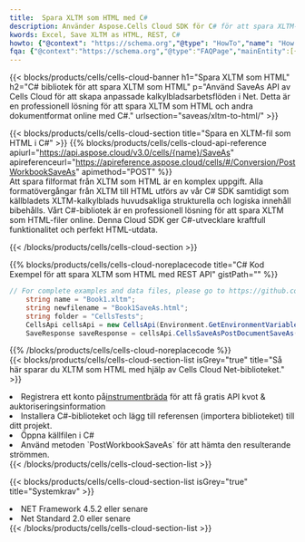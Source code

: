 ```yaml
---
title:  Spara XLTM som HTML med C#
description: Använder Aspose.Cells Cloud SDK för C# för att spara XLTM-formatfilen som HTML-formatfil.
kwords: Excel, Save XLTM as HTML, REST, C#
howto: {"@context": "https://schema.org","@type": "HowTo","name": "How to save XLTM as HTML using the Cells Cloud Net library.","description": "How to save XLTM as HTML using the Cells Cloud Net library.","image": {"@type": "ImageObject"},"url": "/net/saveas/xltm-to-html/","step": [{ "@type": "HowToStep","name": "How to save XLTM as HTML using the Cells Cloud Net library. step 1", "image": {"@type": "ImageObject",},"url": "/net/saveas/xltm-to-html/","text": "Register an account at <a href='https://dashboard.aspose.cloud/'>Dashboard</a> to get free API quota & authorization details",},{ "@type": "HowToStep","name": "How to save XLTM as HTML using the Cells Cloud Net library. step 1", "image": {"@type": "ImageObject",},"url": "/net/saveas/xltm-to-html/","text": "Install C# library and add the reference (import the library) to your project.",},{ "@type": "HowToStep","name": "How to save XLTM as HTML using the Cells Cloud Net library. step 1", "image": {"@type": "ImageObject",},"url": "/net/saveas/xltm-to-html/","text": "Open the source file in C#",},{ "@type": "HowToStep","name": "How to save XLTM as HTML using the Cells Cloud Net library. step 1", "image": {"@type": "ImageObject",},"url": "/net/saveas/xltm-to-html/","text": "Use the `PostWorkbookSaveAs` method to retrieve the resulting stream.",}, ],"supply": {"@type": "HowToSupply","name": "document"},"tool": [{"@type": "HowToTool","name": "Visual Studio, Visual Studio Code, Rider"},{"@type": "HowToTool","name": "Aspose Cells"}],"totalTime": "PT6M"}
fqa: {"@context":"https://schema.org","@type":"FAQPage","mainEntity":[{"@type":"Question","name":"Why save file as other formats file in C# using REST API?","acceptedAnswer":{"@type":"Answer","text":"Documents are encoded in many ways, and some files may be incompatible with the software you use. To open and read such files, just save them as appropriate file formats.<br/><ol><li>Install .NET SDK and add the reference (import the library) to your project.</li><li>Open the source file in C# using REST API.</li><li>Call the PostWorkbookSaveAsRequest() method, passing an output filename with required extension.</li><li>Get the result of save as a separate file.</li></ol>"}},{"@type":"Question","name":"What file formats can I save as with your C# library?","acceptedAnswer":{"@type":"Answer","text":"We support a variety of file formats for conversion using .NET library, including XLSX, Excel, xls , PDF, CSV, HTML, Markdown, XML, PNG, JPG, TIFF, Json, TXT and many more."}},{"@type":"Question","name":"What is the maximum allowed file size for conversion using this .NET library?","acceptedAnswer":{"@type":"Answer","text":"There are no file size limits for format conversions using .NET library."}}]}
---
```

{{< blocks/products/cells/cells-cloud-banner h1="Spara XLTM som HTML" h2="C# bibliotek för att spara XLTM som HTML" p="Använd SaveAs API av Cells Cloud för att skapa anpassade kalkylbladsarbetsflöden i Net. Detta är en professionell lösning för att spara XLTM som HTML och andra dokumentformat online med C#." urlsection="saveas/xltm-to-html/" >}}

{{< blocks/products/cells/cells-cloud-section title="Spara en XLTM-fil som HTML i C#" >}}
{{% blocks/products/cells/cells-cloud-api-reference apiurl="https://api.aspose.cloud/v3.0/cells/{name}/SaveAs" apireferenceurl="https://apireference.aspose.cloud/cells/#/Conversion/PostWorkbookSaveAs" apimethod="POST" %}}
<br/>
Att spara filformat från XLTM som HTML är en komplex uppgift. Alla formatövergångar från XLTM till HTML utförs av vår C# SDK samtidigt som källbladets XLTM-kalkylblads huvudsakliga strukturella och logiska innehåll bibehålls. Vårt C#-bibliotek är en professionell lösning för att spara XLTM som HTML-filer online. Denna Cloud SDK ger C#-utvecklare kraftfull funktionalitet och perfekt HTML-utdata.

{{< /blocks/products/cells/cells-cloud-section >}}

{{% blocks/products/cells/cells-cloud-noreplacecode title="C# Kod Exempel för att spara XLTM som HTML med REST API" gistPath="" %}}
  
```cs
// For complete examples and data files, please go to https://github.com/aspose-cells-cloud/aspose-cells-cloud-dotnet/
    string name = "Book1.xltm";
    string newfilename = "Book1SaveAs.html";
    string folder = "CellsTests";
    CellsApi cellsApi = new CellsApi(Environment.GetEnvironmentVariable("ProductClientId"), Environment.GetEnvironmentVariable("ProductClientSecret"));
    SaveResponse saveResponse = cellsApi.CellsSaveAsPostDocumentSaveAs(name, null, newfilename, null,null,folder);
```
  
{{% /blocks/products/cells/cells-cloud-noreplacecode %}}
<br/>
{{< blocks/products/cells/cells-cloud-section-list isGrey="true" title="Så här sparar du XLTM som HTML med hjälp av Cells Cloud Net-biblioteket." >}}
<li> Registrera ett konto på<a href="https://dashboard.aspose.cloud/">instrumentbräda</a> för att få gratis API kvot & auktoriseringsinformation</li>
<li>Installera C#-biblioteket och lägg till referensen (importera biblioteket) till ditt projekt.</li>
<li>Öppna källfilen i C#</li>
<li>Använd metoden `PostWorkbookSaveAs` för att hämta den resulterande strömmen.</li>
{{< /blocks/products/cells/cells-cloud-section-list >}}

{{< blocks/products/cells/cells-cloud-section-list isGrey="true" title="Systemkrav" >}}
<li>NET Framework 4.5.2 eller senare</li>
<li>Net Standard 2.0 eller senare</li>
{{< /blocks/products/cells/cells-cloud-section-list >}}
